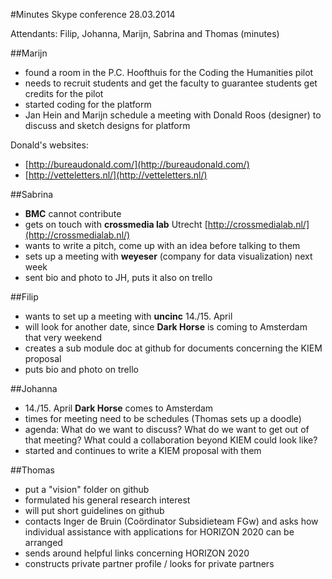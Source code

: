 #Minutes Skype conference 28.03.2014

Attendants: Filip, Johanna, Marijn, Sabrina and Thomas (minutes)


##Marijn
- found a room in the P.C. Hoofthuis for the Coding the Humanities pilot 
- needs to recruit students and get the faculty to guarantee students get credits for the pilot
- started coding for the platform
- Jan Hein and Marijn schedule a meeting with Donald Roos (designer) to discuss and sketch designs for platform

Donald's websites:
- [http://bureaudonald.com/](http://bureaudonald.com/)
- [http://vetteletters.nl/](http://vetteletters.nl/)


##Sabrina
- **BMC** cannot contribute
- gets on touch with **crossmedia lab** Utrecht [http://crossmedialab.nl/](http://crossmedialab.nl/) 
- wants to write a pitch, come up with an idea before talking to them
- sets up a meeting with **weyeser** (company for data visualization) next week 
- sent bio and photo to JH, puts it also on trello 


##Filip 
- wants to set up a meeting with **uncinc** 14./15. April 
- will look for another date, since **Dark Horse** is coming to Amsterdam that very weekend  
- creates a sub module doc at github for documents concerning the KIEM proposal
- puts bio and photo on trello

##Johanna
- 14./15. April **Dark Horse** comes to Amsterdam
- times for meeting need to be schedules (Thomas sets up a doodle)
- agenda: What do we want to discuss? What do we want to get out of that meeting? What could a collaboration beyond KIEM 
could look like?
- started and continues to write a KIEM proposal with them 

##Thomas
- put a "vision" folder on github 
- formulated his general research interest
- will put short guidelines on github
- contacts Inger de Bruin (Coördinator Subsidieteam FGw) and asks how individual assistance with applications for 
HORIZON 2020 can be arranged
- sends around helpful links concerning HORIZON 2020
- constructs private partner profile / looks for private partners
